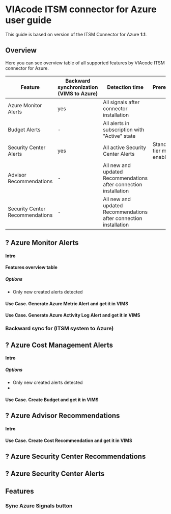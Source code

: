 # VIAcode ITSM connector for Azure user guide
This guide is based on version of the ITSM Connector for Azure **1.1**.

<!-- TOC -->

<!-- TOC END -->

## Overview

Here you can see overview table of all supported features by VIAcode ITSM connector for Azure. 



| Feature                         | Backward synchronization (VIMS to Azure) | Detection time                                               | Prerequisite                  |
| ------------------------------- | ---------------------------------------- | ------------------------------------------------------------ | ----------------------------- |
| Azure Monitor Alerts            | yes                                      | All signals after connector installation                     |                               |
| Budget Alerts                   | -                                        | All alerts in subscription with "Active" state               |                               |
| Security Center Alerts          | yes                                      | All active Security Center Alerts                            | Standard tier must be enabled |
| Advisor Recommendations         | -                                        | All new and updated Recommendations after connection installation |                               |
| Security Center Recommendations | -                                        | All new and updated Recommendations after connection installation |                               |




## ? Azure Monitor Alerts
#### Intro
#### Features overview table
##### Options
- Only new created alerts detected
#### Use Case.  Generate Azure Metric Alert and get it in VIMS
#### Use Case.  Generate Azure Activity Log  Alert and get it in VIMS

### Backward sync  for (ITSM system to Azure)


## ? Azure Cost Management Alerts
#### Intro
##### Options 
- Only new created alerts detected
- 
#### Use Case. Create Budget and get it in VIMS

## ? Azure Advisor Recommendations
#### Intro
#### Use Case. Create Cost Recommendation and get it in VIMS

## ? Azure Security Center Recommendations


## ? Azure Security Center Alerts 

## Features
### Sync Azure Signals button

